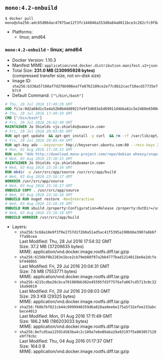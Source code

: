 ## `mono:4.2-onbuild`

```console
$ docker pull mono@sha256:adc65d06dac47975ae12f3fc144846a353d0a84a8011bce3c282cfc9f8a47dd6
```

-	Platforms:
	-	linux; amd64

### `mono:4.2-onbuild` - linux; amd64

-	Docker Version: 1.10.3
-	Manifest MIME: `application/vnd.docker.distribution.manifest.v2+json`
-	Total Size: **231.0 MB (230995928 bytes)**  
	(compressed transfer size, not on-disk size)
-	Image ID: `sha256:b338a57160af7d2f6b986ea7fe8762109ce2e77c8b12cacf10acd17735e7b7c9`
-	Default Command: `["\/bin\/bash"]`

```dockerfile
# Thu, 28 Jul 2016 17:49:29 GMT
ADD file:0d2a68d1c5a4a52b0bddd8921fe9f3d603a5d69911d4bba61c5e2460e6500d76 in /
# Thu, 28 Jul 2016 17:49:29 GMT
CMD ["/bin/bash"]
# Fri, 29 Jul 2016 20:02:49 GMT
MAINTAINER Jo Shields <jo.shields@xamarin.com>
# Fri, 29 Jul 2016 20:03:05 GMT
RUN apt-get update 	&& apt-get install -y curl 	&& rm -rf /var/lib/apt/lists/*
# Fri, 29 Jul 2016 20:05:44 GMT
RUN apt-key adv --keyserver hkp://keyserver.ubuntu.com:80 --recv-keys 3FA7E0328081BFF6A14DA29AA6A19B38D3D831EF
# Mon, 01 Aug 2016 17:10:32 GMT
RUN echo "deb http://download.mono-project.com/repo/debian wheezy/snapshots/4.2.4.4 main" > /etc/apt/sources.list.d/mono-xamarin.list 	&& apt-get update 	&& apt-get install -y mono-devel ca-certificates-mono fsharp mono-vbnc nuget 	&& rm -rf /var/lib/apt/lists/*
# Wed, 03 Aug 2016 23:16:15 GMT
MAINTAINER Jo Shields <jo.shields@xamarin.com>
# Wed, 03 Aug 2016 23:16:16 GMT
RUN mkdir -p /usr/src/app/source /usr/src/app/build
# Wed, 03 Aug 2016 23:16:17 GMT
WORKDIR /usr/src/app/source
# Wed, 03 Aug 2016 23:16:17 GMT
ONBUILD COPY . /usr/src/app/source
# Wed, 03 Aug 2016 23:16:18 GMT
ONBUILD RUN nuget restore -NonInteractive
# Wed, 03 Aug 2016 23:16:18 GMT
ONBUILD RUN xbuild /property:Configuration=Release /property:OutDir=/usr/src/app/build/
# Wed, 03 Aug 2016 23:16:18 GMT
ONBUILD WORKDIR /usr/src/app/build
```

-	Layers:
	-	`sha256:5c68a10e9f3f9e2757d1f2b0a51ad5ac41f5395a190bbbe3907a6b6fffa9bcea`  
		Last Modified: Thu, 28 Jul 2016 17:54:32 GMT  
		Size: 37.2 MB (37209635 bytes)  
		MIME: application/vnd.docker.image.rootfs.diff.tar.gzip
	-	`sha256:6156bf0b2283e1bce2cb79eb88f97a2bb4777bad1214011be6e2dcfebf4408b5`  
		Last Modified: Fri, 29 Jul 2016 20:04:31 GMT  
		Size: 7.6 MB (7553771 bytes)  
		MIME: application/vnd.docker.image.rootfs.diff.tar.gzip
	-	`sha256:4215cdbe26cbca701989bb302e45595fd3f7576afa067cd5713c0c3216a9d019`  
		Last Modified: Fri, 29 Jul 2016 20:08:03 GMT  
		Size: 29.3 KB (29325 bytes)  
		MIME: application/vnd.docker.image.rootfs.diff.tar.gzip
	-	`sha256:f60b7bf821cb44c9999948359d6a828aa9ee6e175a5f32efee233abcbece4013`  
		Last Modified: Mon, 01 Aug 2016 17:11:49 GMT  
		Size: 186.2 MB (186203033 bytes)  
		MIME: application/vnd.docker.image.rootfs.diff.tar.gzip
	-	`sha256:8efcd5aa125914583ba4c2c189a7e6e89aba19a93197f5e803057120e9f79cbc`  
		Last Modified: Thu, 04 Aug 2016 01:17:37 GMT  
		Size: 164.0 B  
		MIME: application/vnd.docker.image.rootfs.diff.tar.gzip
